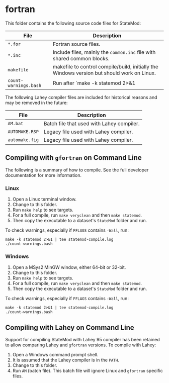 # fortran #

This folder contains the following source code files for StateMod:

| **File** | **Description** |
| -- | -- |
| `*.for` | Fortran source files. |
| `*.inc` | Include files, mainly the `common.inc` file with shared common blocks. |
| `makefile` | makefile to control compile/build, initially the Windows version but should work on Linux. |
| `count-warnings.bash` | Run after `make -k statemod 2>&1 | tee statemod-compile.log` to list counts of different warning types, useful when cleaning up code. |

The following Lahey compiler files are included for historical reasons and may be removed in the future:

| **File** | **Description** |
| -- | -- |
| `AM.bat` | Batch file that used with Lahey compiler. |
| `AUTOMAKE.RSP` | Legacy file used with Lahey compiler. |
| `automake.fig` | Legacy file used with Lahey compiler. |

## Compiling with `gfortran` on Command Line ##

The following is a summary of how to compile.
See the full developer documentation for more information.

### Linux ###

1. Open a Linux terminal window.
2. Change to this folder.
3. Run `make help` to see targets.
4. For a full compile, run `make veryclean` and then `make statemod`.
5. Then copy the executable to a dataset's `StateMod` folder and run.

To check warnings, especially if `FFLAGS` contains `-Wall`, run:

```
make -k statemod 2>&1 | tee statemod-compile.log
./count-warnings.bash
```

### Windows ###

1. Open a MSys2 MinGW window, either 64-bit or 32-bit.
2. Change to this folder.
3. Run `make help` to see targets.
4. For a full compile, run `make veryclean` and then `make statemod`.
5. Then copy the executable to a dataset's `StateMod` folder and run.

To check warnings, especially if `FFLAGS` contains `-Wall`, run:

```
make -k statemod 2>&1 | tee statemod-compile.log
./count-warnings.bash
```

## Compiling with Lahey on Command Line ##

Support for compiling StateMod with Lahey 95 compiler has been retained
to allow comparing Lahey and `gfortran` versions.
To compile with Lahey:

1. Open a Windows command prompt shell.
1. It is assumed that the Lahey compiler is in the `PATH`.
2. Change to this folder.
3. Run `AM` (batch file).
This batch file will ignore Linux and `gfortran` specific files.
